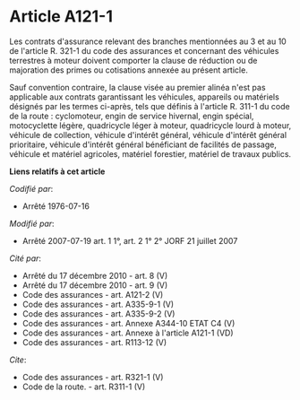 # Article A121-1

Les contrats d'assurance relevant des branches mentionnées au 3 et au 10 de l'article R. 321-1 du code des assurances et
concernant des véhicules terrestres à moteur doivent comporter la clause de réduction ou de majoration des primes ou
cotisations annexée au présent article. 

Sauf convention contraire, la clause visée au premier alinéa n'est pas applicable aux contrats garantissant les véhicules,
appareils ou matériels désignés par les termes ci-après, tels que définis à l'article R. 311-1 du code de la route :
cyclomoteur, engin de service hivernal, engin spécial, motocyclette légère, quadricycle léger à moteur, quadricycle lourd à
moteur, véhicule de collection, véhicule d'intérêt général, véhicule d'intérêt général prioritaire, véhicule d'intérêt
général bénéficiant de facilités de passage, véhicule et matériel agricoles, matériel forestier, matériel de travaux publics.

**Liens relatifs à cet article**

_Codifié par_:

  - Arrêté 1976-07-16

_Modifié par_:

  - Arrêté 2007-07-19 art. 1 1°, art. 2 1° 2° JORF 21 juillet 2007

_Cité par_:

  - Arrêté du 17 décembre 2010 - art. 8 (V)
  - Arrêté du 17 décembre 2010 - art. 9 (V)
  - Code des assurances - art. A121-2 (V)
  - Code des assurances - art. A335-9-1 (V)
  - Code des assurances - art. A335-9-2 (V)
  - Code des assurances - art. Annexe A344-10 ETAT C4 (V)
  - Code des assurances - art. Annexe à l'article A121-1 (VD)
  - Code des assurances - art. R113-12 (V)

_Cite_:

  - Code des assurances - art. R321-1 (V)
  - Code de la route. - art. R311-1 (V)
